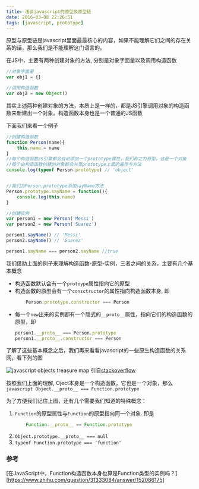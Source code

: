 ```yaml
---
title: 浅谈javascript的原型及原型链
date: 2016-03-08 22:26:51
tags: [javascript, prototype]
---
```

原型与原型链是javascript里面最最核心的内容，如果不能理解它们之间的存在关系的话，那么我们是不能理解这门语言的。

在JS中，主要有两种创建对象的方法, 分别是对象字面量以及调用构造函数
```javascript
//对象字面量
var obj1 = {}

//调用构造函数
var obj2 = new Object()
```
<!--more-->
其实上述两种创建对象的方法，本质上是一样的，都是JS引擎调用对象的构造函数来新建出一个对象。构造函数本身也是一个普通的JS函数

下面我们来看一个例子
```javascript
//创建构造函数
function Person(name){
    this.name = name
}
//每个构造函数JS引擎都会自动添加一个prototype属性，我们称之为原型，这是一个对象
//每个由构造函数创建的对象都会共享prototype上面的属性与方法
console.log(typeof Person.prototype) // 'object'


//我们为Person.prototype添加sayName方法
Person.prototype.sayName = function(){
    console.log(this.name)
}

//创建实例
var person1 = new Person('Messi')
var person2 = new Person('Suarez')

person1.sayName() // 'Messi'
person2.sayName() // 'Suarez'

person1.sayName === person2.sayName //true
```

我们借助上面的例子来理解构造函数-原型-实例，三者之间的关系，主要有几个基本概念
- 构造函数默认会有一个`protoype`属性指向它的原型
- 构造函数的原型会有一个`consctructor`的属性指向构造函数本身, 即
    ```javascript
        Person.prototype.constructor === Person
    ```
- 每一个`new`出来的实例都有一个隐式的`__proto__`属性，指向它们的构造函数的原型，即
    ```javascript
    person1.__proto__ === Person.prototype
    person1.__proto__.constructor === Person
    ```

了解了这些基本概念之后，我们再来看看javascript的一些原生构造函数的关系网，看下列的图

![javascript objects treasure map](https://i.stack.imgur.com/KFzI3.png)
引自[stackoverflow][1]

按照我们上面的理解, Oject本身是一个构造函数，它也是一个对象，那么
    ```javascript
        Object.__proto__ === Function.prototype
    ```

为了方便我们记住上图，还有几个需要我们知道的特殊概念：

1. `Function`的原型属性与`Function`的原型指向同一个对象. 即是
    ```javascript 
        Function.__proto__ == Function.prototype
    ```
2. `Object.prototype.__proto__ === null`
3. `typeof Function.prototype === 'function'`


  [1]: http://stackoverflow.com/questions/650764/how-does-proto-differ-from-constructor-prototype


### 参考
[在JavaScript中，Function构造函数本身也算是Function类型的实例吗？][https://www.zhihu.com/question/31333084/answer/152086175]